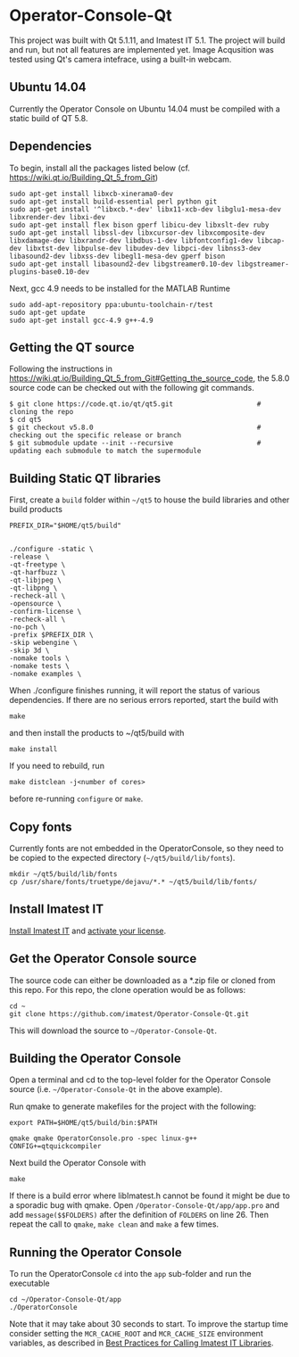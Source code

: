 # Operator-Console-Qt
This project was built with Qt 5.1.11, and Imatest IT 5.1.
The project will build and run, but not all features are implemented yet.
Image Acqusition was tested using Qt's camera intefrace, using a built-in webcam.

## Ubuntu 14.04
Currently the Operator Console on Ubuntu 14.04 must be compiled with a static build of QT 5.8.

## Dependencies
To begin, install all the packages listed below (cf. https://wiki.qt.io/Building_Qt_5_from_Git)
````
sudo apt-get install libxcb-xinerama0-dev 
sudo apt-get install build-essential perl python git
sudo apt-get install '^libxcb.*-dev' libx11-xcb-dev libglu1-mesa-dev libxrender-dev libxi-dev
sudo apt-get install flex bison gperf libicu-dev libxslt-dev ruby
sudo apt-get install libssl-dev libxcursor-dev libxcomposite-dev libxdamage-dev libxrandr-dev libdbus-1-dev libfontconfig1-dev libcap-dev libxtst-dev libpulse-dev libudev-dev libpci-dev libnss3-dev libasound2-dev libxss-dev libegl1-mesa-dev gperf bison
sudo apt-get install libasound2-dev libgstreamer0.10-dev libgstreamer-plugins-base0.10-dev
````


Next, gcc 4.9 needs to be installed for the MATLAB Runtime

````
sudo add-apt-repository ppa:ubuntu-toolchain-r/test
sudo apt-get update
sudo apt-get install gcc-4.9 g++-4.9
````

## Getting the QT source
Following the instructions in https://wiki.qt.io/Building_Qt_5_from_Git#Getting_the_source_code, the 5.8.0 source code can be checked out with the following git commands.

````
$ git clone https://code.qt.io/qt/qt5.git                     # cloning the repo
$ cd qt5
$ git checkout v5.8.0                                         # checking out the specific release or branch
$ git submodule update --init --recursive                     # updating each submodule to match the supermodule
````

## Building Static QT libraries
First, create a `build` folder within `~/qt5` to house the build libraries and other build products

````
PREFIX_DIR="$HOME/qt5/build"


./configure -static \
-release \
-qt-freetype \
-qt-harfbuzz \
-qt-libjpeg \
-qt-libpng \
-recheck-all \
-opensource \
-confirm-license \
-recheck-all \
-no-pch \
-prefix $PREFIX_DIR \
-skip webengine \
-skip 3d \
-nomake tools \
-nomake tests \
-nomake examples \
````

When ./configure finishes running, it will report the status of various dependencies. If there are no serious errors reported, start the build with

````
make
````

and then install the products to ~/qt5/build with 
````
make install
````

If you need to rebuild, run 
````
make distclean -j<number of cores>
````
before re-running `configure` or `make`.

## Copy fonts
Currently fonts are not embedded in the OperatorConsole, so they need to be copied to the expected directory (`~/qt5/build/lib/fonts`).

````
mkdir ~/qt5/build/lib/fonts
cp /usr/share/fonts/truetype/dejavu/*.* ~/qt5/build/lib/fonts/

````

## Install Imatest IT
[Install Imatest IT](http://www.imatest.com/docs/installation/) and [activate your license](http://www.imatest.com/activation/).

## Get the Operator Console source
The source code can either be downloaded as a *.zip file or cloned from this repo. For this repo, the clone operation would be as follows:

````
cd ~
git clone https://github.com/imatest/Operator-Console-Qt.git
````

This will download the source to `~/Operator-Console-Qt`.

## Building the Operator Console

Open a terminal and cd to the top-level folder for the Operator Console source (i.e. `~/Operator-Console-Qt` in the above example). 

Run qmake to generate makefiles for the project with the following:
````
export PATH=$HOME/qt5/build/bin:$PATH

qmake qmake OperatorConsole.pro -spec linux-g++ CONFIG+=qtquickcompiler
````

Next build the Operator Console with 
````
make
````

If there is a build error where libImatest.h cannot be found it might be due to a sporadic bug with qmake. Open `/Operator-Console-Qt/app/app.pro` and add `message($$FOLDERS)` after the definition of `FOLDERS` on line 26. Then repeat the call to `qmake`, `make clean` and `make` a few times.

## Running the Operator Console

To run the OperatorConsole `cd` into the `app` sub-folder and run the executable

````
cd ~/Operator-Console-Qt/app
./OperatorConsole
````

Note that it may take about 30 seconds to start. To improve the startup time consider setting the `MCR_CACHE_ROOT` and `MCR_CACHE_SIZE` environment variables, as described in [Best Practices for Calling Imatest IT Libraries](http://www.imatest.com/2015/10/best-practices-for-calling-imatest-it-libraries/).


